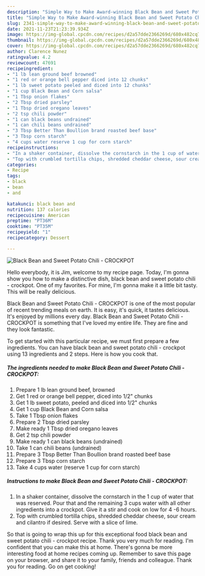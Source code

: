 ```yaml
---
description: "Simple Way to Make Award-winning Black Bean and Sweet Potato Chili - CROCKPOT"
title: "Simple Way to Make Award-winning Black Bean and Sweet Potato Chili - CROCKPOT"
slug: 2341-simple-way-to-make-award-winning-black-bean-and-sweet-potato-chili-crockpot
date: 2021-11-23T21:23:39.934Z
image: https://img-global.cpcdn.com/recipes/d2a57dde2366269d/680x482cq70/black-bean-and-sweet-potato-chili-crockpot-recipe-main-photo.jpg
thumbnail: https://img-global.cpcdn.com/recipes/d2a57dde2366269d/680x482cq70/black-bean-and-sweet-potato-chili-crockpot-recipe-main-photo.jpg
cover: https://img-global.cpcdn.com/recipes/d2a57dde2366269d/680x482cq70/black-bean-and-sweet-potato-chili-crockpot-recipe-main-photo.jpg
author: Clarence Nunez
ratingvalue: 4.2
reviewcount: 47691
recipeingredient:
- "1 lb lean ground beef browned"
- "1 red or orange bell pepper diced into 12 chunks"
- "1 lb sweet potato peeled and diced into 12 chunks"
- "1 cup Black Bean and Corn salsa"
- "1 Tbsp onion flakes"
- "2 Tbsp dried parsley"
- "1 Tbsp dried oregano leaves"
- "2 tsp chili powder"
- "1 can black beans undrained"
- "1 can chili beans undrained"
- "3 Tbsp Better Than Boullion brand roasted beef base"
- "3 Tbsp corn starch"
- "4 cups water reserve 1 cup for corn starch"
recipeinstructions:
- "In a shaker container, dissolve the cornstarch in the 1 cup of water that was reserved.  Pour that and the remaining 3 cups water with all other ingredients into a crockpot.  Give it a stir  and cook on low for 4 -6 hours."
- "Top with crumbled tortilla chips, shredded cheddar cheese, sour cream and cilantro if desired.  Serve with a slice of lime."
categories:
- Recipe
tags:
- black
- bean
- and

katakunci: black bean and 
nutrition: 137 calories
recipecuisine: American
preptime: "PT36M"
cooktime: "PT35M"
recipeyield: "1"
recipecategory: Dessert

---
```



![Black Bean and Sweet Potato Chili - CROCKPOT](https://img-global.cpcdn.com/recipes/d2a57dde2366269d/680x482cq70/black-bean-and-sweet-potato-chili-crockpot-recipe-main-photo.jpg)

Hello everybody, it is Jim, welcome to my recipe page. Today, I'm gonna show you how to make a distinctive dish, black bean and sweet potato chili - crockpot. One of my favorites. For mine, I'm gonna make it a little bit tasty. This will be really delicious.

Black Bean and Sweet Potato Chili - CROCKPOT is one of the most popular of recent trending meals on earth. It is easy, it's quick, it tastes delicious. It's enjoyed by millions every day. Black Bean and Sweet Potato Chili - CROCKPOT is something that I've loved my entire life. They are fine and they look fantastic.




To get started with this particular recipe, we must first prepare a few ingredients. You can have black bean and sweet potato chili - crockpot using 13 ingredients and 2 steps. Here is how you cook that.

<!--inarticleads1-->

##### The ingredients needed to make Black Bean and Sweet Potato Chili - CROCKPOT:

1. Prepare 1 lb lean ground beef, browned
1. Get 1 red or orange bell pepper, diced into 1/2&#34; chunks
1. Get 1 lb sweet potato, peeled and diced into 1/2&#34; chunks
1. Get 1 cup Black Bean and Corn salsa
1. Take 1 Tbsp onion flakes
1. Prepare 2 Tbsp dried parsley
1. Make ready 1 Tbsp dried oregano leaves
1. Get 2 tsp chili powder
1. Make ready 1 can black beans (undrained)
1. Take 1 can chili beans (undrained)
1. Prepare 3 Tbsp Better Than Boullion brand roasted beef base
1. Prepare 3 Tbsp corn starch
1. Take 4 cups water (reserve 1 cup for corn starch)




<!--inarticleads2-->

##### Instructions to make Black Bean and Sweet Potato Chili - CROCKPOT:

1. In a shaker container, dissolve the cornstarch in the 1 cup of water that was reserved.  Pour that and the remaining 3 cups water with all other ingredients into a crockpot.  Give it a stir  and cook on low for 4 -6 hours.
1. Top with crumbled tortilla chips, shredded cheddar cheese, sour cream and cilantro if desired.  Serve with a slice of lime.




So that is going to wrap this up for this exceptional food black bean and sweet potato chili - crockpot recipe. Thank you very much for reading. I'm confident that you can make this at home. There's gonna be more interesting food at home recipes coming up. Remember to save this page on your browser, and share it to your family, friends and colleague. Thank you for reading. Go on get cooking!
